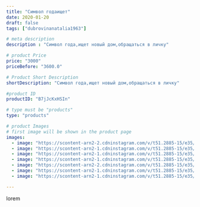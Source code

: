 ```yaml
---
title: "Символ годаищет"
date: 2020-01-20
draft: false
tags: ["dubrovinanatalia1963"]

# meta description
description : "Символ года,ищет новый дом,обращаться в личку"

# product Price
price: "3000"
priceBefore: "3600.0"

# Product Short Description
shortDescription: "Символ года,ищет новый дом,обращаться в личку"

#product ID
productID: "B7jJcKxHSIn"

# type must be "products"
type: "products"

# product Images
# first image will be shown in the product page
images:
  - image: "https://scontent-arn2-2.cdninstagram.com/v/t51.2885-15/e35/83345093_482644139347685_1993291359401335678_n.jpg?se=7&tp=1&_nc_ht=scontent-arn2-2.cdninstagram.com&_nc_cat=105&_nc_ohc=YkEnp_4uxaMAX9bxN_H&ccb=7-4&oh=31c6cb9da1f1f8ae6329761abefc199a&oe=6081D396&ig_cache_key=MjIyNTY2NDE1NjA2NTY0Nzc4NQ%3D%3D.2-ccb7-4"
  - image: "https://scontent-arn2-1.cdninstagram.com/v/t51.2885-15/e35/82936736_2511356469137466_3071898643937096953_n.jpg?se=7&tp=1&_nc_ht=scontent-arn2-1.cdninstagram.com&_nc_cat=106&_nc_ohc=InJClTY4EckAX_Azl5w&ccb=7-4&oh=3edcfa13b529edb4e0fb9635d5c0dd59&oe=6082F042&ig_cache_key=MjIyNTY2NDE1NjA3NDEyODc4OA%3D%3D.2-ccb7-4"
  - image: "https://scontent-arn2-1.cdninstagram.com/v/t51.2885-15/e35/80768545_627540598067913_4055815538205871078_n.jpg?se=7&tp=1&_nc_ht=scontent-arn2-1.cdninstagram.com&_nc_cat=109&_nc_ohc=9jSnrEol0KQAX_xy_mU&ccb=7-4&oh=ae4df2ae79168837e83478ded7f04907&oe=608370F6&ig_cache_key=MjIyNTY2NDE1NjA5OTE5MTIxNw%3D%3D.2-ccb7-4"
  - image: "https://scontent-arn2-1.cdninstagram.com/v/t51.2885-15/e35/81386822_171455580906019_1496164051381098654_n.jpg?se=7&tp=1&_nc_ht=scontent-arn2-1.cdninstagram.com&_nc_cat=107&_nc_ohc=USsJGi0SEdsAX8YxfaF&ccb=7-4&oh=203d8729908ffb02e8174f5096f6f1aa&oe=6082DC58&ig_cache_key=MjIyNTY2NDE1NjA0ODg0MzEzMw%3D%3D.2-ccb7-4"
  - image: "https://scontent-arn2-2.cdninstagram.com/v/t51.2885-15/e35/81594124_137794834402289_8352221112723354638_n.jpg?se=7&tp=1&_nc_ht=scontent-arn2-2.cdninstagram.com&_nc_cat=105&_nc_ohc=5JWAzTjm_gYAX-GfzR2&ccb=7-4&oh=784fcf2965c3406602f6716ad23b8126&oe=6081C8A9&ig_cache_key=MjIyNTY2NDE1NjExNTk1Mjc5OA%3D%3D.2-ccb7-4"
  - image: "https://scontent-arn2-1.cdninstagram.com/v/t51.2885-15/e35/81775094_2579162525744257_6463202085539480336_n.jpg?se=7&tp=1&_nc_ht=scontent-arn2-1.cdninstagram.com&_nc_cat=101&_nc_ohc=K9VM9i2AD8oAX8Gu_76&ccb=7-4&oh=6c4a676d5a982b40297e55e58ea737d4&oe=6082A06D&ig_cache_key=MjIyNTY2NDE1NjA4MjM3MzU5NQ%3D%3D.2-ccb7-4"
  - image: "https://scontent-arn2-1.cdninstagram.com/v/t51.2885-15/e35/80832246_2547034942238577_6419291912667728492_n.jpg?se=7&tp=1&_nc_ht=scontent-arn2-1.cdninstagram.com&_nc_cat=109&_nc_ohc=9dm2wIyA3IAAX_Sn5qX&ccb=7-4&oh=54bd478a9585dbc0b1b5f9e5ecca8387&oe=608439DA&ig_cache_key=MjIyNTY2NDE1NjA5MDg3MDUzMQ%3D%3D.2-ccb7-4"

---
```

lorem
